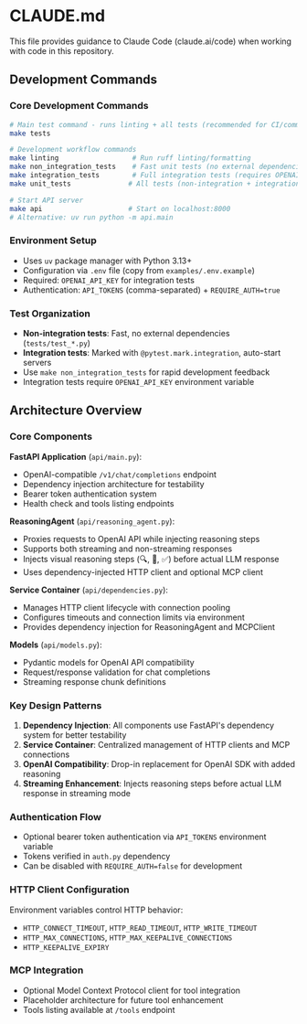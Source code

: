 # CLAUDE.md

This file provides guidance to Claude Code (claude.ai/code) when working with code in this repository.

## Development Commands

### Core Development Commands
```bash
# Main test command - runs linting + all tests (recommended for CI/commits)
make tests

# Development workflow commands
make linting                  # Run ruff linting/formatting
make non_integration_tests    # Fast unit tests (no external dependencies)
make integration_tests        # Full integration tests (requires OPENAI_API_KEY)
make unit_tests              # All tests (non-integration + integration)

# Start API server
make api                     # Start on localhost:8000
# Alternative: uv run python -m api.main
```

### Environment Setup
- Uses `uv` package manager with Python 3.13+
- Configuration via `.env` file (copy from `examples/.env.example`)
- Required: `OPENAI_API_KEY` for integration tests
- Authentication: `API_TOKENS` (comma-separated) + `REQUIRE_AUTH=true`

### Test Organization
- **Non-integration tests**: Fast, no external dependencies (`tests/test_*.py`)
- **Integration tests**: Marked with `@pytest.mark.integration`, auto-start servers
- Use `make non_integration_tests` for rapid development feedback
- Integration tests require `OPENAI_API_KEY` environment variable

## Architecture Overview

### Core Components

**FastAPI Application** (`api/main.py`):
- OpenAI-compatible `/v1/chat/completions` endpoint
- Dependency injection architecture for testability
- Bearer token authentication system
- Health check and tools listing endpoints

**ReasoningAgent** (`api/reasoning_agent.py`):
- Proxies requests to OpenAI API while injecting reasoning steps
- Supports both streaming and non-streaming responses
- Injects visual reasoning steps (🔍, 🤔, ✅) before actual LLM response
- Uses dependency-injected HTTP client and optional MCP client

**Service Container** (`api/dependencies.py`):
- Manages HTTP client lifecycle with connection pooling
- Configures timeouts and connection limits via environment
- Provides dependency injection for ReasoningAgent and MCPClient

**Models** (`api/models.py`):
- Pydantic models for OpenAI API compatibility
- Request/response validation for chat completions
- Streaming response chunk definitions

### Key Design Patterns

1. **Dependency Injection**: All components use FastAPI's dependency system for better testability
2. **Service Container**: Centralized management of HTTP clients and MCP connections
3. **OpenAI Compatibility**: Drop-in replacement for OpenAI SDK with added reasoning
4. **Streaming Enhancement**: Injects reasoning steps before actual LLM response in streaming mode

### Authentication Flow
- Optional bearer token authentication via `API_TOKENS` environment variable
- Tokens verified in `auth.py` dependency
- Can be disabled with `REQUIRE_AUTH=false` for development

### HTTP Client Configuration
Environment variables control HTTP behavior:
- `HTTP_CONNECT_TIMEOUT`, `HTTP_READ_TIMEOUT`, `HTTP_WRITE_TIMEOUT`
- `HTTP_MAX_CONNECTIONS`, `HTTP_MAX_KEEPALIVE_CONNECTIONS`
- `HTTP_KEEPALIVE_EXPIRY`

### MCP Integration
- Optional Model Context Protocol client for tool integration
- Placeholder architecture for future tool enhancement
- Tools listing available at `/tools` endpoint